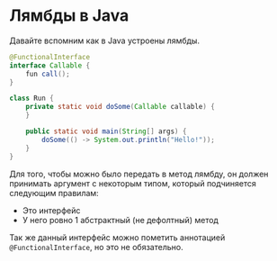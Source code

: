 # Лямбды в Java

Давайте вспомним как в Java устроены лямбды.

```java
@FunctionalInterface
interface Callable {
    fun call();
}

class Run {
    private static void doSome(Callable callable) {
    }

    public static void main(String[] args) {
        doSome(() -> System.out.println("Hello!"));
    }
}
```

Для того, чтобы можно было передать в метод лямбду, он должен принимать аргумент с некоторым типом, который подчиняется следующим правилам:
* Это интерфейс
* У него ровно 1 абстрактный (не дефолтный) метод

Так же данный интерфейс можно пометить аннотацией `@FunctionalInterface`, но это не обязательно. 